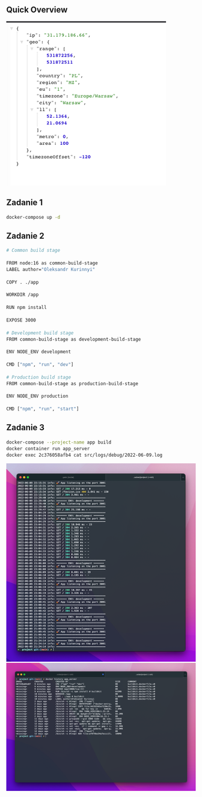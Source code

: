 ## Quick Overview

![Image 1](./img.png)

## Zadanie 1
```sh
docker-compose up -d
```

## Zadanie 2

```sh
# Common build stage

FROM node:16 as common-build-stage
LABEL author="Oleksandr Kurinnyi"

COPY . ./app

WORKDIR /app

RUN npm install

EXPOSE 3000

# Development build stage
FROM common-build-stage as development-build-stage

ENV NODE_ENV development

CMD ["npm", "run", "dev"]

# Production build stage
FROM common-build-stage as production-build-stage

ENV NODE_ENV production

CMD ["npm", "run", "start"]
```

## Zadanie 3

```sh
docker-compose --project-name app build
docker container run app_server
docker exec 2c376058afb4 cat src/logs/debug/2022-06-09.log
```

![Image 3c](./img_3.c.png)
![Image 3c](./img_3.d.png)
